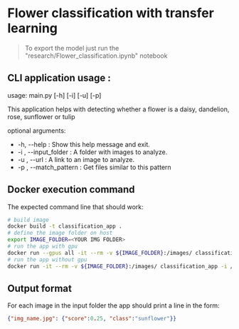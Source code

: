 # Flower classification with transfer learning

> To export the model just run the "research/Flower_classification.ipynb" notebook

## CLI application usage :

usage: main.py [-h] [-i] [-u] [-p]

This application helps with detecting whether a flower is a daisy, dandelion, rose, sunflower or tulip

optional arguments:
-  -h, --help            : Show this help message and exit.
-  -i , --input_folder   : A folder with images to analyze.
-  -u , --url            : A link to an image to analyze.
-  -p , --match_pattern  : Get files similar to this pattern
## Docker execution command

The expected command line that should work:
```bash
# build image
docker build -t classification_app .
# define the image folder on host
export IMAGE_FOLDER=<YOUR IMG FOLDER>
# run the app with gpu
docker run --gpus all -it --rm -v ${IMAGE_FOLDER}:/images/ classification_app -i /images/ -m enlaps 2>/dev/null
# run the app without gpu
docker run -it --rm -v ${IMAGE_FOLDER}:/images/ classification_app -i /images/ -m custom 2>/dev/null
```

## Output format
For each image in the input folder the app should print a line in the form:
```json
{"img_name.jpg": {"score":0.25, "class":"sunflower"}}
```

